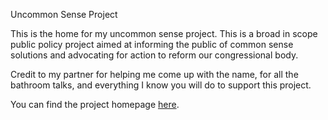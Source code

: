 Uncommon Sense Project

This is the home for my uncommon sense project. This is a broad in scope public policy project aimed at informing the public of common sense solutions and advocating for action to reform our congressional body.

Credit to my partner for helping me come up with the name, for all the bathroom talks, and everything I know you will do to support this project.

You can find the project homepage [here](https://uncommonsenseproject.com).
